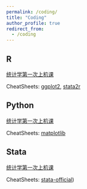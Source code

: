 ```yaml
---
permalink: /coding/
title: "Coding"
author_profile: true
redirect_from: 
  - /coding
---
```


## R

[统计学第一次上机课](http://xishanyu2.github.io/files/统计学（R实现）.pdf)

CheatSheets: [ggplot2](http://xishanyu2.github.io/files/ggplot2-CheatSheet.pdf), [stata2r](http://xishanyu2.github.io/files/stata2r-CheatSheet.pdf)

## Python

[统计学第一次上机课](http://xishanyu2.github.io/files/统计学（Python实现）.pdf)

CheatSheets: [matplotlib](http://xishanyu2.github.io/files/matplotlib-CheatSheet.pdf)

## Stata

[统计学第一次上机课](http://xishanyu2.github.io/files/统计学（Stata实现）.pdf)

CheatSheets: [stata-official](https://www.stata.com/flyers/statacheatsheets.pdf))
